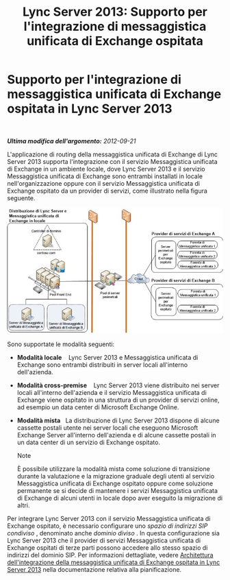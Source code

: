 ﻿---
title: "Lync Server 2013: Supporto per l'integrazione di messaggistica unificata di Exchange ospitata"
TOCTitle: Supporto per l'integrazione di messaggistica unificata di Exchange ospitata
ms:assetid: c7573ec3-013c-48d9-b59b-2a5427e6da35
ms:mtpsurl: https://technet.microsoft.com/it-it/library/Gg398821(v=OCS.15)
ms:contentKeyID: 49301954
ms.date: 08/24/2015
mtps_version: v=OCS.15
ms.translationtype: HT
---

# Supporto per l'integrazione di messaggistica unificata di Exchange ospitata in Lync Server 2013

 

_**Ultima modifica dell'argomento:** 2012-09-21_

L'applicazione di routing della messaggistica unificata di Exchange di Lync Server 2013 supporta l'integrazione con il servizio Messaggistica unificata di Exchange in un ambiente locale, dove Lync Server 2013 e il servizio Messaggistica unificata di Exchange sono entrambi installati in locale nell'organizzazione oppure con il servizio Messaggistica unificata di Exchange ospitato da un provider di servizi, come illustrato nella figura seguente.

![Distribuzione della messaggistica unificata di Exchange con Lync Server in locale](images/Gg398821.d6498eb9-87ee-40f3-8ecd-852f91546590(OCS.15).jpg "Distribuzione della messaggistica unificata di Exchange con Lync Server in locale")

Sono supportate le modalità seguenti:

  - **Modalità locale**    Lync Server 2013 e Messaggistica unificata di Exchange sono entrambi distribuiti in server locali all'interno dell'azienda.

  - **Modalità cross-premise**    Lync Server 2013 viene distribuito nei server locali all'interno dell'azienda e il servizio Messaggistica unificata di Exchange viene ospitato in una struttura di un provider di servizi online, ad esempio un data center di Microsoft Exchange Online.

  - **Modalità mista**   La distribuzione di Lync Server 2013 dispone di alcune cassette postali utente nei server locali che eseguono Microsoft Exchange Server all'interno dell'azienda e di alcune cassette postali in un data center di un servizio di Exchange ospitato.
    

    > [!NOTE]
    > È possibile utilizzare la modalità mista come soluzione di transizione durante la valutazione e la migrazione graduale degli utenti al servizio Messaggistica unificata di Exchange ospitato oppure come soluzione permanente se si decide di mantenere i servizi Messaggistica unificata di Exchange di alcuni utenti in locale dopo aver eseguito la migrazione di altri.



Per integrare Lync Server 2013 con il servizio Messaggistica unificata di Exchange ospitato, è necessario configurare uno *spazio di indirizzi SIP condiviso* , denominato anche *dominio diviso* . In questa configurazione sia Lync Server 2013 che il provider di servizi Messaggistica unificata di Exchange ospitati di terze parti possono accedere allo stesso spazio di indirizzi del dominio SIP. Per informazioni dettagliate, vedere [Architettura dell'integrazione della messaggistica unificata di Exchange ospitata in Lync Server 2013](lync-server-2013-hosted-exchange-um-integration-architecture.md) nella documentazione relativa alla pianificazione.

